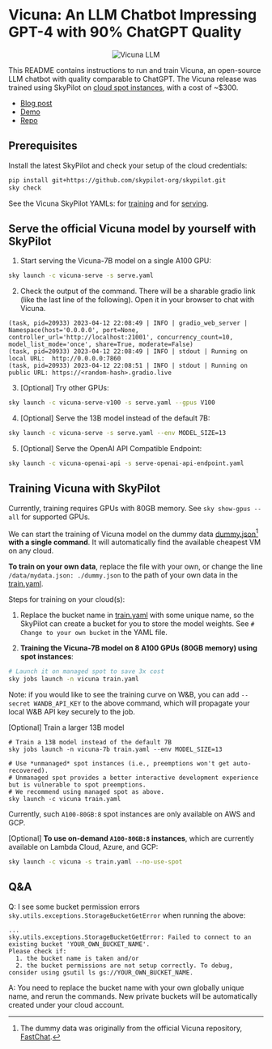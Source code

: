 # Vicuna: An LLM Chatbot Impressing GPT-4 with 90% ChatGPT Quality

<p align="center">
    <img src="https://i.imgur.com/z3AOYLV.png" alt="Vicuna LLM"/>
</p>

This README contains instructions to run and train Vicuna, an open-source LLM chatbot with quality comparable to ChatGPT. The Vicuna release was trained using SkyPilot on [cloud spot instances](https://docs.skypilot.co/en/latest/examples/spot-jobs.html), with a cost of ~$300.

* [Blog post](https://lmsys.org/blog/2023-03-30-vicuna/)
* [Demo](https://chat.lmsys.org/)
* [Repo](https://github.com/lm-sys/FastChat)

## Prerequisites
Install the latest SkyPilot and check your setup of the cloud credentials:
```bash
pip install git+https://github.com/skypilot-org/skypilot.git
sky check
```
See the Vicuna SkyPilot YAMLs: for [training](https://github.com/skypilot-org/skypilot/blob/master/llm/vicuna/train.yaml) and for [serving](https://github.com/skypilot-org/skypilot/blob/master/llm/vicuna/serve.yaml).

## Serve the official Vicuna model by yourself with SkyPilot

1. Start serving the Vicuna-7B model on a single A100 GPU:
```bash
sky launch -c vicuna-serve -s serve.yaml
```
2. Check the output of the command. There will be a sharable gradio link (like the last line of the following). Open it in your browser to chat with Vicuna.
```
(task, pid=20933) 2023-04-12 22:08:49 | INFO | gradio_web_server | Namespace(host='0.0.0.0', port=None, controller_url='http://localhost:21001', concurrency_count=10, model_list_mode='once', share=True, moderate=False)
(task, pid=20933) 2023-04-12 22:08:49 | INFO | stdout | Running on local URL:  http://0.0.0.0:7860
(task, pid=20933) 2023-04-12 22:08:51 | INFO | stdout | Running on public URL: https://<random-hash>.gradio.live
```

3. [Optional] Try other GPUs:
```bash
sky launch -c vicuna-serve-v100 -s serve.yaml --gpus V100
```

4. [Optional] Serve the 13B model instead of the default 7B:
```bash
sky launch -c vicuna-serve -s serve.yaml --env MODEL_SIZE=13
```

5. [Optional] Serve the OpenAI API Compatible Endpoint:
```bash
sky launch -c vicuna-openai-api -s serve-openai-api-endpoint.yaml
```


## Training Vicuna with SkyPilot
Currently, training requires GPUs with 80GB memory.  See `sky show-gpus --all` for supported GPUs.

We can start the training of Vicuna model on the dummy data [dummy.json](https://github.com/skypilot-org/skypilot/blob/master/llm/vicuna/dummy.json)[^1] **with a single command**. It will automatically find the available cheapest VM on any cloud.

**To train on your own data**, replace the file with your own, or change the line `/data/mydata.json: ./dummy.json` to the path of your own data in the [train.yaml](https://github.com/skypilot-org/skypilot/blob/master/llm/vicuna/train.yaml).

[^1]: The dummy data was originally from the official Vicuna repository, [FastChat](https://github.com/lm-sys/FastChat).

Steps for training on your cloud(s):

1. Replace the bucket name in [train.yaml](https://github.com/skypilot-org/skypilot/blob/master/llm/vicuna/train.yaml) with some unique name, so the SkyPilot can create a bucket for you to store the model weights. See `# Change to your own bucket` in the YAML file.

2. **Training the Vicuna-7B model on 8 A100 GPUs (80GB memory) using spot instances**:
```bash
# Launch it on managed spot to save 3x cost
sky jobs launch -n vicuna train.yaml
```
Note: if you would like to see the training curve on W&B, you can add `--secret WANDB_API_KEY` to the above command, which will propagate your local W&B API key securely to the job.

[Optional] Train a larger 13B model
```
# Train a 13B model instead of the default 7B
sky jobs launch -n vicuna-7b train.yaml --env MODEL_SIZE=13

# Use *unmanaged* spot instances (i.e., preemptions won't get auto-recovered).
# Unmanaged spot provides a better interactive development experience but is vulnerable to spot preemptions.
# We recommend using managed spot as above.
sky launch -c vicuna train.yaml
```
Currently, such `A100-80GB:8` spot instances are only available on AWS and GCP.

[Optional] **To use on-demand `A100-80GB:8` instances**, which are currently available on Lambda Cloud, Azure, and GCP:
```bash
sky launch -c vicuna -s train.yaml --no-use-spot
```



## Q&A

Q: I see some bucket permission errors `sky.utils.exceptions.StorageBucketGetError` when running the above:
```
...
sky.utils.exceptions.StorageBucketGetError: Failed to connect to an existing bucket 'YOUR_OWN_BUCKET_NAME'.
Please check if:
  1. the bucket name is taken and/or
  2. the bucket permissions are not setup correctly. To debug, consider using gsutil ls gs://YOUR_OWN_BUCKET_NAME.
```

A: You need to replace the bucket name with your own globally unique name, and rerun the commands. New private buckets will be automatically created under your cloud account.
